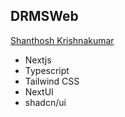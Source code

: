## DRMSWeb

[Shanthosh Krishnakumar](http://www.drmsweb.com/)
- Nextjs
- Typescript
- Tailwind CSS
- NextUI
- shadcn/ui
